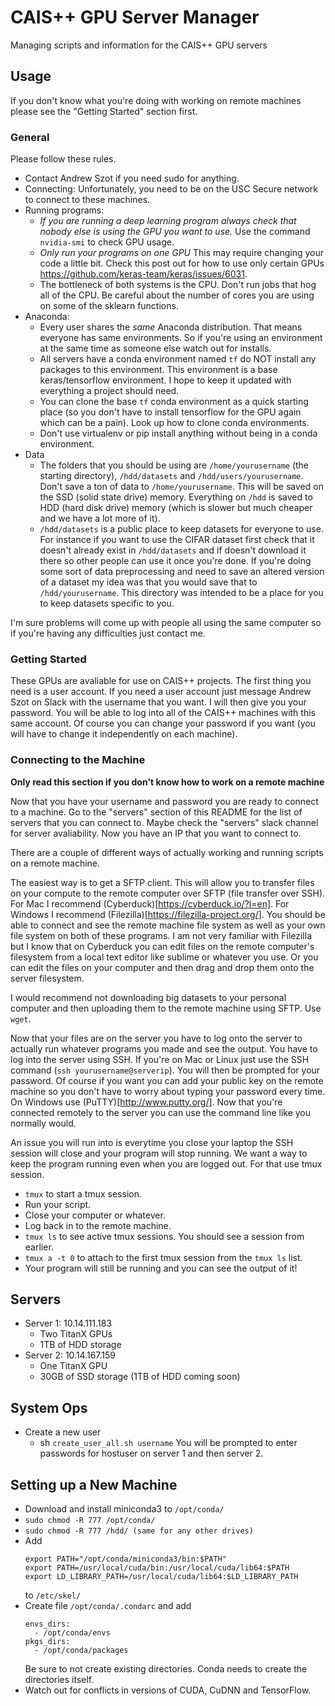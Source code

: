 # CAIS++ GPU Server Manager
Managing scripts and information for the CAIS++ GPU servers 

## Usage
If you don't know what you're doing with working on remote machines please see
the "Getting Started" section first.

### General
Please follow these rules.
- Contact Andrew Szot if you need sudo for anything. 
- Connecting: Unfortunately, you need to be on the USC Secure network to connect to
  these machines.
- Running programs:
  - *If you are running a deep learning program always check that nobody else is using the GPU you want to use.* Use the command `nvidia-smi` to check GPU usage.
  - *Only run your programs on one GPU* This may require changing your code a
    little bit. Check this post out for how to use only certain GPUs
    https://github.com/keras-team/keras/issues/6031.
  - The bottleneck of both systems is the CPU. Don't run jobs that hog all of
    the CPU. Be careful about the number of cores you are using on some of the
    sklearn functions.
- Anaconda:
  - Every user shares the *same* Anaconda distribution. That means everyone has
    same environments. So if you're using an environment at the same time as
    someone else watch out for installs. 
  - All servers have a conda environment named `tf` do NOT install any packages
    to this environment. This environment is a base keras/tensorflow
    environment. I hope to keep it updated with everything a project should
    need. 
  - You can clone the base `tf` conda environment as a quick starting place (so
    you don't have to install tensorflow for the GPU again which can be a
    pain). Look up how to clone conda environments.
  - Don't use virtualenv or pip install anything without being in a conda
    environment.
- Data
  - The folders that you should be using are `/home/yourusername` (the starting
    directory), `/hdd/datasets` and `/hdd/users/yourusername`. Don't save a ton
    of data to `/home/yourusername`. This will be saved on the SSD (solid state
    drive) memory. Everything on `/hdd` is saved to HDD (hard disk drive)
    memory (which is slower but much cheaper and we have a lot more of it). 
  - `/hdd/datasets` is a public place to keep datasets for everyone to use. For
    instance if you want to use the CIFAR dataset first check that it doesn't
    already exist in `/hdd/datasets` and if doesn't download it there so other
    people can use it once you're done. If you're doing some sort of data
    preprocessing and need to save an altered version of a dataset my idea was
    that you would save that to `/hdd/yourusername`. This directory was
    intended to be a place for you to keep datasets specific to you. 

I'm sure problems will come up with people all using the same computer so if
you're having any difficulties just contact me. 

### Getting Started
These GPUs are avaliable for use on CAIS++ projects. The first thing you need
is a user account. If you need a user account just message Andrew Szot on
Slack with the username that you want. I will then give you your password. You
will be able to log into all of the CAIS++ machines with this same account. Of
course you can change your password if you want (you will have to change it
independently on each machine). 

### Connecting to the Machine
**Only read this section if you don't know how to work on a remote
machine**

Now that you have your username and password you are ready to connect to a
machine. Go to the "servers" section of this README for the list of servers
that you can connect to. Maybe check the "servers" slack channel for
server avaliability. Now you have an IP that you want to connect to.

There are a couple of different ways of actually working and running scripts on
a remote machine. 

The easiest way is to get a SFTP client. This will allow you to transfer files
on your compute to the remote computer over SFTP (file transfer over SSH). For
Mac I recommend (Cyberduck)[https://cyberduck.io/?l=en]. For Windows I
recommend (Filezilla)[https://filezilla-project.org/]. You should be able to
connect and see the remote machine file system as well as your own file system
on both of these programs. I am not very familiar with Filezilla but I know
that on Cyberduck you can edit files on the remote computer's filesystem from a
local text editor like sublime or whatever you use. Or you can edit the files
on your computer and then drag and drop them onto the server filesystem. 

I would recommend not downloading big datasets to your personal computer and
then uploading them to the remote machine using SFTP. Use `wget`.

Now that your files are on the server you have to log onto the server to
actually run whatever programs you made and see the output. You have to log
into the server using SSH. If you're on Mac or Linux just use the SSH command
(`ssh yourusername@serverip`). You will then be prompted for your password. Of
course if you want you can add your public key on the remote machine so you
don't have to worry about typing your password every time. On Windows use
(PuTTY)[http://www.putty.org/]. Now that you're connected remotely to the
server you can use the command line like you normally would. 

An issue you will run into is everytime you close your laptop the SSH session
will close and your program will stop running. We want a way to keep the
program running even when you are logged out. For that use tmux session.
- `tmux` to start a tmux session. 
- Run your script. 
- Close your computer or whatever. 
- Log back in to the remote machine. 
- `tmux ls` to see active tmux sessions. You should see a session from earlier.
- `tmux a -t 0` to attach to the first tmux session from the `tmux ls` list.
- Your program will still be running and you can see the output of it!

## Servers
- Server 1: 10.14.111.183
  - Two TitanX GPUs
  - 1TB of HDD storage
- Server 2: 10.14.167.159
  - One TitanX GPU
  - 30GB of SSD storage (1TB of HDD coming soon)

## System Ops
- Create a new user
  - sh `create_user_all.sh username` You will be prompted to enter passwords for hostuser on server 1 and then server 2.

## Setting up a New Machine
- Download and install miniconda3 to `/opt/conda/`
- `sudo chmod -R 777 /opt/conda/`
- `sudo chmod -R 777 /hdd/ (same for any other drives)`
- Add
  ```
  export PATH="/opt/conda/miniconda3/bin:$PATH"
  export PATH=/usr/local/cuda/bin:/usr/local/cuda/lib64:$PATH
  export LD_LIBRARY_PATH=/usr/local/cuda/lib64:$LD_LIBRARY_PATH
  ```
  to `/etc/skel/`
- Create file `/opt/conda/.condarc` and add
  ```
  envs_dirs:
    - /opt/conda/envs
  pkgs_dirs:
    - /opt/conda/packages
  ```
  Be sure to not create existing directories. Conda needs to create the
  directories itself.
- Watch out for conflicts in versions of CUDA, CuDNN and TensorFlow.
